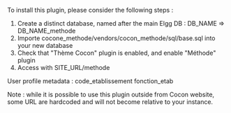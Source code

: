 To install this plugin, please consider the following steps :

1) Create a distinct database, named after the main Elgg DB : DB_NAME => DB_NAME_methode
2) Importe cocone_methode/vendors/cocon_methode/sql/base.sql into your new database
3) Check that "Thème Cocon" plugin is enabled, and enable "Méthode" plugin
4) Access with SITE_URL/methode

User profile metadata :
	code_etablissement
	fonction_etab


Note : while it is possible to use this plugin outside from Cocon website, some URL are hardcoded and will not become relative to your instance.

